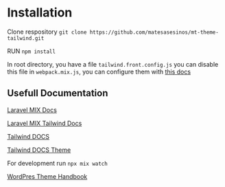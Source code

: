 # Installation

Clone respository ``git clone https://github.com/matesasesinos/mt-theme-tailwind.git`` 

RUN ``npm install``

In root directory, you have a file ``tailwind.front.config.js`` you can disable this file in ``webpack.mix.js``, you can configure them with [this docs](https://tailwindcss.com/docs/configuration)

## Usefull Documentation

[Laravel MIX Docs](https://laravel-mix.com/)

[Laravel MIX Tailwind Docs](https://laravel-mix.com/extensions/tailwindcss)

[Tailwind DOCS](https://tailwindcss.com/docs)

[Tailwind DOCS Theme](https://tailwindcss.com/docs/theme)

For development run ``npx mix watch``

[WordPres Theme Handbook](https://developer.wordpress.org/themes/)